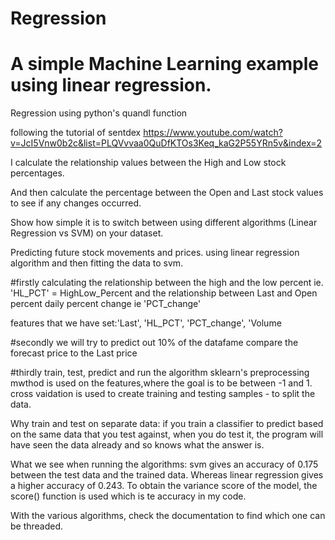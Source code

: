 # Regression
# A simple Machine Learning example using linear regression.
Regression using python's quandl function

following the tutorial of sentdex https://www.youtube.com/watch?v=JcI5Vnw0b2c&list=PLQVvvaa0QuDfKTOs3Keq_kaG2P55YRn5v&index=2

I calculate the relationship values between the High and Low stock percentages.

And then calculate the percentage between the Open and Last stock values to see if any changes occurred.

Show how simple it is to switch between using different algorithms (Linear Regression vs SVM) on your dataset.

Predicting future stock movements and prices.
using linear regression algorithm and then fitting the data to svm. 

#firstly 
calculating the relationship between the high and the low percent ie. 'HL_PCT' = HighLow_Percent
and the relationship between Last and Open percent daily percent change ie 'PCT_change'

features that we have set:'Last', 'HL_PCT', 'PCT_change', 'Volume

#secondly 
we will try to predict out 10% of the datafame
compare the forecast price to the Last price

#thirdly 
train, test, predict and run the algorithm
sklearn's preprocessing mwthod is used on the features,where the goal is to be between -1 and 1.
cross vaidation is used to create training and testing samples - to split the data.

Why train and test on separate data:
if you train a classifier to predict based on the same data that you test against, when you do test it, the program will have seen the data already and so knows what the answer is. 

What we see when running the algorithms:
svm gives an accuracy of 0.175 between the test data and the trained data.
Whereas linear regression gives a higher accuracy of 0.243.
To obtain the variance score of the
model, the score() function is used which is te accuracy in my code. 

With the various algorithms, check the documentation to find which one can be threaded.
